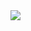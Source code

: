 <img src="https://v5.airtableusercontent.com/v3/u/29/29/1715724000000/EQ7kfRmBNb9-QQiyUWP21g/54mMdeJTDlQfo_uRwrhjOByawfK7hXmCyuTyJfuV7k9xw88MwVlR8fY2KxGnWNo3S0G-yb-OAIBUCbKVI9MuyHO5Njcw2Ws9XQAIk-wDsvcPfjnfCh73y8c1kwKAhKsZsUgATQutguDokTCcy1fQ2g/ggp0U-Wr2D19svISiTPm9GYL7zbVwiVcNCSgebk-lxg">

